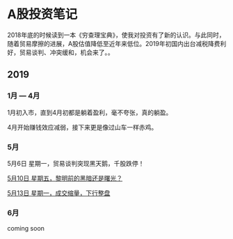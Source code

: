 # A股投资笔记



2018年底的时候读到一本《穷查理宝典》，使我对投资有了新的认识。与此同时，随着贸易摩擦的进展，A股估值降低至近年来低位。2019年初国内出台减税降费利好，贸易谈判、冲突缓和，机会来了。。

## 2019

### 1月 — 4月

1月初入市，直到4月初都是躺着盈利，毫不夸张，真的躺盈。

4月开始赚钱效应减弱，接下来更是像过山车一样赤鸡。

### 5月

5月6日 星期一，贸易谈判突现黑天鹅，千股跌停！

[5月10日 星期五，黎明前的黑暗还是曙光？](https://github.com/gdoggy/investment-diary/blob/master/2019/0511.md)

[5月13日 星期一，成交缩量，下行整盘](https://github.com/gdoggy/investment-diary/blob/master/2019/0513.md)

### 6月

coming soon

